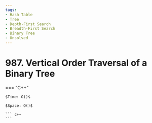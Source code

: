 ```yaml
---
tags:
- Hash Table
- Tree
- Depth-First Search
- Breadth-First Search
- Binary Tree
- Unsolved
---
```



# 987. Vertical Order Traversal of a Binary Tree

=== "C++"

    $Time: O()$

    $Space: O()$

    ``` c++
    ```